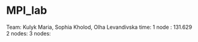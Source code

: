 # MPI_lab
Team: Kulyk Maria, Sophia Kholod, Olha Levandivska 
time:
1 node : 131.629
2 nodes:
3 nodes:

